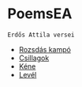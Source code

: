 # PoemsEA
`Erdős Attila versei`

- [Rozsdás kampó](poems/rozsdas_kampo.md)
- [Csillagok](poems/csillagok.md)
- [Kéne](poems/kene.md)
- [Levél](poems/level.md)
